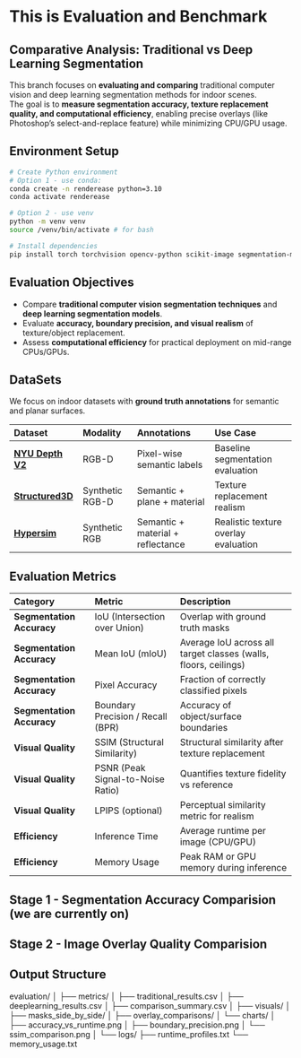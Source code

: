 # This is Evaluation and Benchmark

## Comparative Analysis: Traditional vs Deep Learning Segmentation

This branch focuses on **evaluating and comparing** traditional computer vision and deep learning segmentation methods for indoor scenes.  
The goal is to **measure segmentation accuracy, texture replacement quality, and computational efficiency**, enabling precise overlays (like Photoshop’s select-and-replace feature) while minimizing CPU/GPU usage.

## Environment Setup

```bash
# Create Python environment 
# Option 1 - use conda:
conda create -n renderease python=3.10
conda activate renderease

# Option 2 - use venv
python -m venv venv
source /venv/bin/activate # for bash
```

```bash
# Install dependencies
pip install torch torchvision opencv-python scikit-image segmentation-models-pytorch matplotlib pandas
```

## Evaluation Objectives

- Compare **traditional computer vision segmentation techniques** and **deep learning segmentation models**.
- Evaluate **accuracy, boundary precision, and visual realism** of texture/object replacement.  
- Assess **computational efficiency** for practical deployment on mid-range CPUs/GPUs.

## DataSets

We focus on indoor datasets with **ground truth annotations** for semantic and planar surfaces.

| Dataset | Modality | Annotations | Use Case |
|:--------|:---------|:------------|:---------|
| **[NYU Depth V2](https://cs.nyu.edu/~silberman/datasets/nyu_depth_v2.html)** | RGB-D | Pixel-wise semantic labels | Baseline segmentation evaluation |
| **[Structured3D](https://structured3d-dataset.org/)** | Synthetic RGB-D | Semantic + plane + material | Texture replacement realism |
| **[Hypersim](https://machinelearning.apple.com/research/hypersim)** | Synthetic RGB | Semantic + material + reflectance | Realistic texture overlay evaluation |



## Evaluation Metrics

| Category | Metric | Description |
| :--- | :--- | :--- |
| **Segmentation Accuracy** | IoU (Intersection over Union) | Overlap with ground truth masks |
| **Segmentation Accuracy** | Mean IoU (mIoU) | Average IoU across all target classes (walls, floors, ceilings) |
| **Segmentation Accuracy** | Pixel Accuracy | Fraction of correctly classified pixels |
| **Segmentation Accuracy** | Boundary Precision / Recall (BPR) | Accuracy of object/surface boundaries |
| **Visual Quality** | SSIM (Structural Similarity) | Structural similarity after texture replacement |
| **Visual Quality** | PSNR (Peak Signal-to-Noise Ratio) | Quantifies texture fidelity vs reference |
| **Visual Quality** | LPIPS (optional) | Perceptual similarity metric for realism |
| **Efficiency** | Inference Time | Average runtime per image (CPU/GPU) |
| **Efficiency** | Memory Usage | Peak RAM or GPU memory during inference |

## Stage 1 - Segmentation Accuracy Comparision (we are currently on)

## Stage 2 - Image Overlay Quality Comparision

## Output Structure

evaluation/
│
├── metrics/
│   ├── traditional_results.csv
│   ├── deeplearning_results.csv
│   ├── comparison_summary.csv
│
├── visuals/
│   ├── masks_side_by_side/
│   ├── overlay_comparisons/
│   └── charts/
│       ├── accuracy_vs_runtime.png
│       ├── boundary_precision.png
│       └── ssim_comparison.png
│
└── logs/
    ├── runtime_profiles.txt
    └── memory_usage.txt

